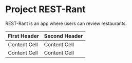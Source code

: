 # Project REST-Rant

REST-Rant is an app where users can review restaurants.

| First Header  | Second Header |
| ------------- | ------------- |
| Content Cell  | Content Cell  |
| Content Cell  | Content Cell  |
